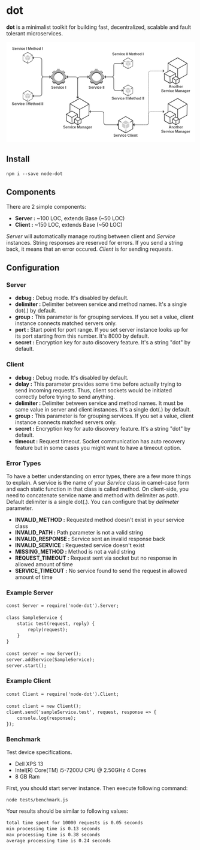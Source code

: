 # dot

**dot** is a minimalist toolkit for building fast, decentralized, scalable and fault tolerant microservices.

![Dot Schema](https://raw.githubusercontent.com/Dvs-Bilisim/dot/master/dot.png "Dot Schema")

## Install

    npm i --save node-dot

## Components

There are 2 simple components:

- **Server  :** ~100 LOC, extends Base (~50 LOC)
- **Client  :** ~150 LOC, extends Base (~50 LOC)

*Server* will automatically manage routing between client and *Service* instances.
String responses are reserved for errors. If you send a string back, it means that an error occured.
*Client* is for sending requests.

## Configuration

### Server

- **debug       :** Debug mode. It's disabled by default.
- **delimiter   :** Delimiter between service and method names. It's a single dot(.) by default.
- **group       :** This parameter is for grouping services. If you set a value, client instance connects matched servers only.
- **port        :** Start point for port range. If you set server instance looks up for its port starting from this number. It's 8000 by default.
- **secret      :** Encryption key for auto discovery feature. It's a string "dot" by default.

### Client

- **debug       :** Debug mode. It's disabled by default.
- **delay       :** This parameter provides some time before actually trying to send incoming requests.
                    Thus, client sockets would be initiated correctly before trying to send anything.
- **delimiter   :** Delimiter between service and method names. It must be same value in server and client instances. It's a single dot(.) by default.
- **group       :** This parameter is for grouping services. If you set a value, client instance connects matched servers only.
- **secret      :** Encryption key for auto discovery feature. It's a string "dot" by default.
- **timeout     :** Request timeout. Socket communication has auto recovery feature but in some cases you might want to have a timeout option.

### Error Types

To have a better understanding on error types, there are a few more things to explain.
A service is the name of your *Service* class in camel-case form and each static function in that class is called method.
On client-side, you need to concatenate service name and method with delimiter as *path*. Default delimiter is a single dot(.).
You can configure that by *delimeter* parameter.

- **INVALID_METHOD      :** Requested method doesn't exist in your service class
- **INVALID_PATH        :** Path parameter is not a valid string
- **INVALID_RESPONSE    :** Service sent an invalid response back
- **INVALID_SERVICE     :** Requested service doesn't exist
- **MISSING_METHOD      :** Method is not a valid string
- **REQUEST_TIMEOUT     :** Request sent via socket but no response in allowed amount of time
- **SERVICE_TIMEOUT     :** No service found to send the request in allowed amount of time

### Example Server

    const Server = require('node-dot').Server;

    class SampleService {
        static test(request, reply) {
            reply(request);
        }
    }

    const server = new Server();
    server.addService(SampleService);
    server.start();

### Example Client

    const Client = require('node-dot').Client;

    const client = new Client();
    client.send('sampleService.test', request, response => {
        console.log(response);
    });

### Benchmark

Test device specifications.

- Dell XPS 13
- Intel(R) Core(TM) i5-7200U CPU @ 2.50GHz 4 Cores
- 8 GB Ram

First, you should start server instance. Then execute following command:

    node tests/benchmark.js

Your results should be similar to following values:

    total time spent for 10000 requests is 0.05 seconds
    min processing time is 0.13 seconds
    max processing time is 0.38 seconds
    average processing time is 0.24 seconds
